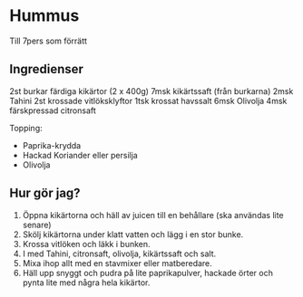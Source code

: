 # Hummus

Till 7pers som förrätt

## Ingredienser

2st burkar färdiga kikärtor (2 x 400g)
7msk kikärtssaft (från burkarna)
2msk Tahini
2st krossade vitlöksklyftor
1tsk krossat havssalt
6msk Olivolja
4msk färskpressad citronsaft

Topping:
* Paprika-krydda
* Hackad Koriander eller persilja
* Olivolja

## Hur gör jag?

1. Öppna kikärtorna och häll av juicen till en behållare (ska användas lite senare)
2. Skölj kikärtorna under klatt vatten och lägg i en stor bunke.
3. Krossa vitlöken och läkk i bunken.
4. I med Tahini, citronsaft, olivolja, kikärtssaft och salt.
5. Mixa ihop allt med en stavmixer eller matberedare.
6. Häll upp snyggt och pudra på lite paprikapulver, hackade örter och pynta lite med några hela kikärtor.

